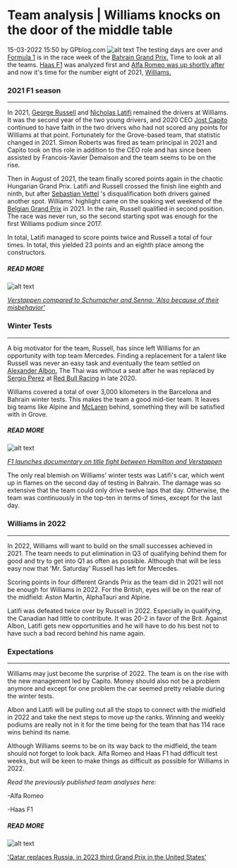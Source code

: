 # __Team analysis | Williams knocks on the door of the middle table__
15-03-2022 15:50 by GPblog.com 
![alt text](https://files.gpblog.com/news/2022/03/15/v2_large_79681a44e901c188c6b99fc839895c88691a6943.jpg "Logo Title Text 1")
The testing days are over and [Formula 1](https://www.gpblog.com/en/race-classes/formula-1) is in the race week of the [Bahrain Grand Prix.](https://www.gpblog.com/en/grandsprix/bahrain-grand-prix) Time to look at all the teams. [Haas F1](https://www.gpblog.com/en/f1-teams/haas-f1) was analyzed first and [Alfa Romeo was up shortly after](https://www.gpfans.com/nl/f1-nieuws/77755/vettel-krijgt-van-aston-martin-simulator-voor-thuis/) and now it's time for the number eight of 2021, [Williams.](https://www.gpblog.com/en/f1-teams/williams)


### __2021 F1 season__
------
In 2021, [George Russell](https://www.gpblog.com/en/f1-drivers/george-russell) and [Nicholas Latifi](https://www.gpblog.com/en/f1-drivers/nicholas-latifi) remained the drivers at Williams. It was the second year of the two young drivers, and 2020 CEO [Jost Capito](https://www.gpblog.com/en/team-bosses/jost-capito) continued to have faith in the two drivers who had not scored any points for Williams at that point. Fortunately for the Grove-based team, that statistic changed in 2021. Simon Roberts was fired as team principal in 2021 and Capito took on this role in addition to the CEO role and has since been assisted by Francois-Xavier Demaison and the team seems to be on the rise.

Then in August of 2021, the team finally scored points again in the chaotic Hungarian Grand Prix. Latifi and Russell crossed the finish line eighth and ninth, but after [Sebastian Vettel](https://www.gpblog.com/en/f1-drivers/sebastian-vettel) 's disqualification both drivers gained another spot. Williams' highlight came on the soaking wet weekend of the [Belgian Grand Prix](https://www.gpblog.com/en/grandsprix/belgian-gp) in 2021. In the rain, Russell qualified in second position. The race was never run, so the second starting spot was enough for the first Williams podium since 2017.

In total, Latifi managed to score points twice and Russell a total of four times. In total, this yielded 23 points and an eighth place among the constructors.

##### ___READ MORE___

![alt text](https://files.gpblog.com/news/2022/03/15/wc_97924f931950dd651e64d2630c3782c0f21deb23.jpg "Logo Title Text 1")

*[Verstappen compared to Schumacher and Senna: 'Also because of their misbehavior'](https://www.gpblog.com/en/news/106239/verstappen-compared-to-schumacher-and-senna-also-because-of-their-misbehavior.html?campname=highlighted-content&camplink=inarticle3)*
    


### __Winter Tests__
------
A big motivator for the team, Russell, has since left Williams for an opportunity with top team Mercedes. Finding a replacement for a talent like Russell was never an easy task and eventually the team settled on [Alexander Albon.](https://www.gpblog.com/en/f1-drivers/alexander-albon) The Thai was without a seat after he was replaced by [Sergio Perez](https://www.gpblog.com/en/f1-drivers/sergio-perez) at [Red Bull Racing](https://www.gpblog.com/en/f1-teams/red-bull-racing) in late 2020.

Williams covered a total of over 3,000 kilometers in the Barcelona and Bahrain winter tests. This makes the team a good mid-tier team. It leaves big teams like Alpine and [McLaren](https://www.gpblog.com/en/f1-teams/mclaren) behind, something they will be satisfied with in Grove.
##### ___READ MORE___
![alt text](https://files.gpblog.com/news/2022/03/15/wc_99e6d395033d445635588bb9fa849dbaba6ae845.jpg "Logo Title Text 1")

*[F1 launches documentary on title fight between Hamilton and Verstappen](https://www.gpblog.com/en/news/106235/f1-launches-documentary-on-title-fight-between-hamilton-and-verstappen.html?campname=highlighted-content&camplink=inarticle5)*

The only real blemish on Williams' winter tests was Latifi's car, which went up in flames on the second day of testing in Bahrain. The damage was so extensive that the team could only drive twelve laps that day. Otherwise, the team was continuously in the top-ten in terms of times, except for the last day.

### __Williams in 2022__
------
In 2022, Williams will want to build on the small successes achieved in 2021. The team needs to put elimination in Q3 of qualifying behind them for good and try to get into Q1 as often as possible. Although that will be less easy now that 'Mr. Saturday' Russell has left for Mercedes.

Scoring points in four different Grands Prix as the team did in 2021 will not be enough for Williams in 2022. For the British, eyes will be on the rear of the midfield: Aston Martin, AlphaTauri and Alpine.

Latifi was defeated twice over by Russell in 2022. Especially in qualifying, the Canadian had little to contribute. It was 20-2 in favor of the Brit. Against Albon, Latifi gets new opportunities and he will have to do his best not to have such a bad record behind his name again.

### __Expectations__
------
Williams may just become the surprise of 2022. The team is on the rise with the new management led by Capito. Money should also not be a problem anymore and except for one problem the car seemed pretty reliable during the winter tests.

Albon and Latifi will be pulling out all the stops to connect with the midfield in 2022 and take the next steps to move up the ranks. Winning and weekly podiums are really not in it for the time being for the team that has 114 race wins behind its name.

Although Williams seems to be on its way back to the midfield, the team should not forget to look back. Alfa Romeo and Haas F1 had difficult test weeks, but will be keen to make things as difficult as possible for Williams in 2022.

_Read the previously published team analyses here:_

-Alfa Romeo

-Haas F1
##### ___READ MORE___
![alt text](https://files.gpblog.com/news/2022/03/15/wc_7dd24c0a27eb514cd8c6875a70e486ef73a2118a.jpg "Logo Title Text 1")

['Qatar replaces Russia, in 2023 third Grand Prix in the United States'](https://www.gpblog.com/en/news/106255/qatar-replaces-russia-in-2023-third-grand-prix-in-the-united-states.html?campname=highlighted-content&camplink=onderaan)